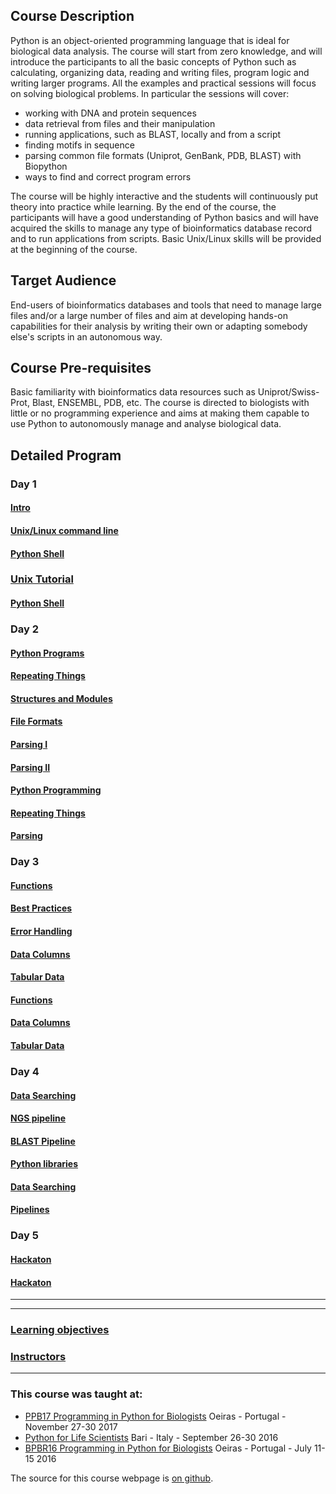 

## Course Description

Python is an object-oriented programming language that is ideal for biological data analysis. The course will start from zero knowledge, and will introduce the participants to all the basic concepts of Python such as calculating, organizing data, reading and writing files, program logic and writing larger programs. All the examples and practical sessions will focus on solving biological problems. In particular the sessions will cover:

+ working with DNA and protein sequences
+ data retrieval from files and their manipulation
+ running applications, such as BLAST, locally and from a script
+ finding motifs in sequence
+ parsing common file formats (Uniprot, GenBank, PDB, BLAST) with Biopython
+ ways to find and correct program errors

The course will be highly interactive and the students will continuously put theory into practice while learning. By the end of the course, the participants will have a good understanding of Python basics and will have acquired the skills to manage any type of bioinformatics database record and to run applications from scripts. Basic Unix/Linux skills will be provided at the beginning of the course.


## Target Audience
End-users of bioinformatics databases and tools that need to manage large files and/or a large number of files and aim at developing hands-on capabilities for their analysis by writing their own or adapting somebody else's scripts in an autonomous way.


## Course Pre-requisites
Basic familiarity with bioinformatics data resources such as Uniprot/Swiss-Prot, Blast, ENSEMBL, PDB, etc. The course is directed to biologists with little or no programming experience and aims at making them capable to use Python to autonomously manage and analyse biological data.

## Detailed Program

### Day 1
#### [Intro](day1/intro.md)
#### [Unix/Linux command line](day1/1-Unix/Unix-Theory-BPBR16.md)
#### [Python Shell](day1/2-Pythonshell/pythonshell.md)
###  [Unix Tutorial](day1/1-Unix/unix_tutorial.zip)
#### [Python Shell](day1/2-Pythonshell/d1_pyshell_data_scripts)

### Day 2
#### [Python Programs](day2/1-PythonPrograms/PythonPrograms.md)
#### [Repeating Things](day2/2-RepeatingThings/RepeatingThings.md)
#### [Structures and Modules](day2/1-PythonPrograms/PythonStructureModulesImport.md)
#### [File Formats](day2/3-Parsing/FileFormats.md)
#### [Parsing I](day2/3-Parsing/Parsing-Theory-I.md)
#### [Parsing II](day2/3-Parsing/Parsing-Theory-II.md)  
#### [Python Programming](day2/1-PythonPrograms/d2_programing_data_scripts)
#### [Repeating Things](day2/2-RepeatingThings/d2_repeating_data_scripts)
#### [Parsing](day2/3-Parsing/d2_parsing_data_script)

### Day 3
#### [Functions](day3/1-Functions/functions.md)
#### [Best Practices](day3/2-Debugging/BestPracticesInProgramming.md)
#### [Error Handling](day3/2-Debugging/ErrorHandling.md)
#### [Data Columns](day3/3-DataColumns/DataColumns.md)
#### [Tabular Data](day3/4-TabularData/TabularData.md)
#### [Functions](day3/1-Functions/d3_functions_data_scripts)
#### [Data Columns](day3/3-DataColumns/d3_datacolumns_data_scripts)
#### [Tabular Data](day3/4-TabularData/d3_tabulardata_data_scripts)

### Day 4
#### [Data Searching](day4/1-DataSearching/DataSearching.md)
#### [NGS pipeline](day4/2-Pipelines/NGS_pipeline.md)
#### [BLAST Pipeline](day4/2-Pipelines/Running-BLAST_sys.argv.md)
#### [Python libraries](day4/3-PythonLibraries/tasks.md)
#### [Data Searching](day4/1-DataSearching/d4_datasearching_data_scripts)
#### [Pipelines](day4/2-Pipelines/d4_pipelines_data_script)

### Day 5
#### [Hackaton](day5/Hackathon/HACKATHON_TASKS.md)
#### [Hackaton](day5/Hackathon/hackathon_data_scripts)

---

---

### [Learning objectives](pages/learning_objective.html)

### [Instructors](pages/instructors.html)

---


### This course was taught at:

- [PPB17 Programming in Python for Biologists](ftp://gtpb.igc.gulbenkian.pt/bicourses/2017/PPB17/index.html) Oeiras - Portugal -  November 27-30 2017 <br/>
- [Python for Life Scientists](https://elixir-iib-training.github.io/website/docs/programme2016_copy.html) Bari - Italy - September 26-30 2016 </br>
- [BPBR16 Programming in Python for Biologists](http://gtpb.igc.gulbenkian.pt/bicourses/BPBR16/) Oeiras - Portugal - July 11-15 2016<br/>

The source for this course webpage is [on github](https://github.com/GTPB/Web_course_template).
